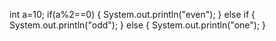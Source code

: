 int a=10;
		if(a%2==0)
		{
		System.out.println("even");
		}
		else if 
		{
			System.out.println("odd");
		}
		else
		{
		System.out.println("one");	}
